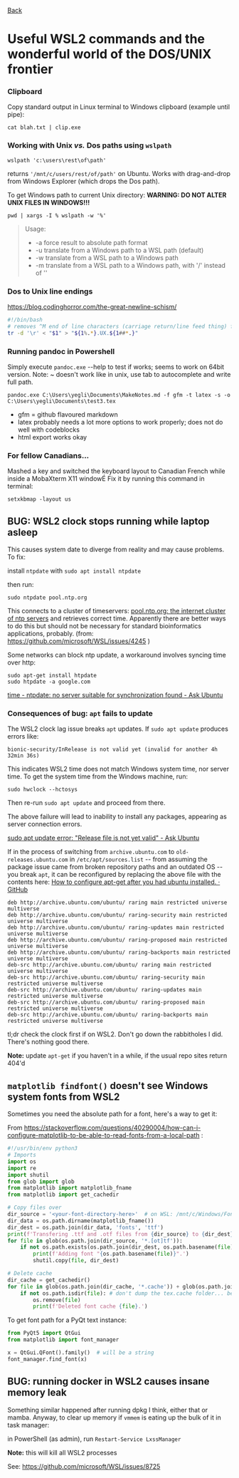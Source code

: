 [Back](https://github.com/Hemimastix/PrivateNotes#readme)

# Useful WSL2 commands and the wonderful world of the DOS/UNIX frontier

### Clipboard

Copy standard output in Linux terminal to Windows clipboard (example until pipe):

    cat blah.txt | clip.exe

### Working with Unix *vs.* Dos paths using `wslpath`

    wslpath 'c:\users\rest\of\path'

returns `'/mnt/c/users/rest/of/path'` on Ubuntu. Works with drag-and-drop from Windows Explorer (which drops the Dos path).

To get Windows path to current Unix directory: **WARNING: DO NOT ALTER UNIX FILES IN WINDOWS!!!**

    pwd | xargs -I % wslpath -w '%'

> Usage:
> 
> * -a    force result to absolute path format
> * -u    translate from a Windows path to a WSL path (default)
> * -w    translate from a WSL path to a Windows path
> * -m    translate from a WSL path to a Windows path, with '/' instead of '\'

### Dos to Unix line endings

https://blog.codinghorror.com/the-great-newline-schism/

```bash
#!/bin/bash
# removes ^M end of line characters (carriage return/line feed thing) from Dos files for Unix compatability
tr -d '\r' < "$1" > "${1%.*}.UX.${1##*.}"
```

### Running pandoc in Powershell

Simply execute `pandoc.exe` --help to test if works; seems to work on 64bit version. Note: ~ doesn't work like in unix, use tab to autocomplete and write full path.

`pandoc.exe C:\Users\yegli\Documents\MakeNotes.md -f gfm -t latex -s -o C:\Users\yegli\Documents\test3.tex`

* gfm = github flavoured markdown
* latex probably needs a lot more options to work properly; does not do well with codeblocks
* html export works okay 



### For fellow Canadians...

Mashed a key and switched the keyboard layout to Canadian French while inside a MobaXterm X11 windowÉ Fix it by running this command in terminal:

```
setxkbmap -layout us
```



## BUG: WSL2 clock stops running while laptop asleep

This causes system date to diverge from reality and may cause problems. To fix:

install `ntpdate` with `sudo apt install ntpdate`

then run:

```
sudo ntpdate pool.ntp.org
```

This connects to a cluster of timeservers: [pool.ntp.org: the internet cluster of ntp servers](https://www.ntppool.org/en/) and retrieves correct time. Apparently there are better ways to do this but should not be necessary for standard bioinformatics applications, probably. (from: https://github.com/microsoft/WSL/issues/4245 )

Some networks can block ntp update, a workaround involves syncing time over http:

```
sudo apt-get install htpdate
sudo htpdate -a google.com
```

[time - ntpdate: no server suitable for synchronization found - Ask Ubuntu](https://askubuntu.com/questions/429306/ntpdate-no-server-suitable-for-synchronization-found)

### Consequences of bug: `apt` fails to update

The WSL2 clock lag issue breaks `apt` updates. If `sudo apt update` produces errors like:

```
bionic-security/InRelease is not valid yet (invalid for another 4h 32min 36s)
```

This indicates WSL2 time does not match Windows system time, nor server time. To get the system time from the Windows machine, run:

```
sudo hwclock --hctosys 
```

Then re-run `sudo apt update` and proceed from there.

The above failure will lead to inability to install any packages, appearing as server connection errors.

[sudo apt update error: &quot;Release file is not yet valid&quot; - Ask Ubuntu](https://askubuntu.com/questions/1096930/sudo-apt-update-error-release-file-is-not-yet-valid)

If in the process of switching from `archive.ubuntu.com` to `old-releases.ubuntu.com` in `/etc/apt/sources.list`  -- from assuming the package issue came from broken repository paths and an outdated OS -- you break `apt`, it can be reconfigured by replacing the above file with the contents here: [How to configure apt-get after you had ubuntu installed. · GitHub](https://gist.github.com/abruzzi/8432986)

```
deb http://archive.ubuntu.com/ubuntu/ raring main restricted universe multiverse
deb http://archive.ubuntu.com/ubuntu/ raring-security main restricted universe multiverse
deb http://archive.ubuntu.com/ubuntu/ raring-updates main restricted universe multiverse
deb http://archive.ubuntu.com/ubuntu/ raring-proposed main restricted universe multiverse
deb http://archive.ubuntu.com/ubuntu/ raring-backports main restricted universe multiverse
deb-src http://archive.ubuntu.com/ubuntu/ raring main restricted universe multiverse
deb-src http://archive.ubuntu.com/ubuntu/ raring-security main restricted universe multiverse
deb-src http://archive.ubuntu.com/ubuntu/ raring-updates main restricted universe multiverse
deb-src http://archive.ubuntu.com/ubuntu/ raring-proposed main restricted universe multiverse
deb-src http://archive.ubuntu.com/ubuntu/ raring-backports main restricted universe multiverse
```

tl;dr check the clock first if on WSL2. Don't go down the rabbitholes I did. There's nothing good there.

**Note:** update `apt-get` if you haven't in a while, if the usual repo sites return 404'd

## `matplotlib findfont()` doesn't see Windows system fonts from WSL2

Sometimes you need the absolute path for a font, here's a way to get it:

From https://stackoverflow.com/questions/40290004/how-can-i-configure-matplotlib-to-be-able-to-read-fonts-from-a-local-path :

```python
#!/usr/bin/env python3
# Imports
import os
import re
import shutil
from glob import glob
from matplotlib import matplotlib_fname
from matplotlib import get_cachedir

# Copy files over
dir_source = '<your-font-directory-here>'  # on WSL: /mnt/c/Windows/Fonts/
dir_data = os.path.dirname(matplotlib_fname())
dir_dest = os.path.join(dir_data, 'fonts', 'ttf')
print(f'Transfering .ttf and .otf files from {dir_source} to {dir_dest}.')
for file in glob(os.path.join(dir_source, '*.[ot]tf')):
    if not os.path.exists(os.path.join(dir_dest, os.path.basename(file))):
        print(f'Adding font "{os.path.basename(file)}".')
        shutil.copy(file, dir_dest)

# Delete cache
dir_cache = get_cachedir()
for file in glob(os.path.join(dir_cache, '*.cache')) + glob(os.path.join(dir_cache, 'font*')):
    if not os.path.isdir(file): # don't dump the tex.cache folder... because dunno why
        os.remove(file)
        print(f'Deleted font cache {file}.')
```

To get font path for a PyQt text instance:

```python
from PyQt5 import QtGui
from matplotlib import font_manager

x = QtGui.QFont().family()  # will be a string
font_manager.find_font(x) 
```

## BUG: running docker in WSL2 causes insane memory leak

Something similar happened after running dpkg I think, either that or mamba. Anyway, to clear up memory if `vmmem` is eating up the bulk of it in task manager: 

 in PowerShell (as admin), run `Restart-Service LxssManager`

**Note:** this will kill all WSL2 processes

See: https://github.com/microsoft/WSL/issues/8725
